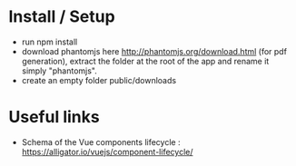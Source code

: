 # Install / Setup

* run npm install
* download phantomjs here http://phantomjs.org/download.html (for pdf generation), extract the folder at the root of the app and rename it simply "phantomjs".
* create an empty folder public/downloads

# Useful links

* Schema of the Vue components lifecycle : https://alligator.io/vuejs/component-lifecycle/
